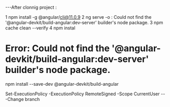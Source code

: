 ---After clonnig project :


1  npm install -g @angular/cli@11.0.9
2   ng serve -o   : Could not find the '@angular-devkit/build-angular:dev-server' builder's node package.
3   npm cache clean --verify
4    npm instal
# Error: Could not find the '@angular-devkit/build-angular:dev-server' builder's node package.
  npm install --save-dev @angular-devkit/build-angular

  Set-ExecutionPolicy -ExecutionPolicy RemoteSigned -Scope CurrentUser
---Change branch
